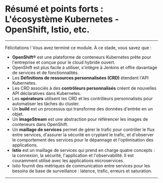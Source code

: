 # Résumé et points forts : L'écosystème Kubernetes - OpenShift, Istio, etc.

---

Félicitations ! Vous avez terminé ce module. À ce stade, vous savez que :

- **OpenShift®** est une plateforme de conteneurs Kubernetes prête pour l'entreprise et conçue pour le cloud hybride ouvert.
- OpenShift est plus facile à utiliser, s'intègre à Jenkins et offre davantage de services et de fonctionnalités.
- Les **Définitions de ressources personnalisées (CRD)** étendent l'API Kubernetes.
- Les CRD associés à des **contrôleurs personnalisés** créent de nouvelles API déclaratives dans Kubernetes.
- Les **opérateurs** utilisent les CRD et les contrôleurs personnalisés pour automatiser les tâches du cluster.
- Un **build** est un processus qui transforme des données d'entrée en un objet.
- Un **ImageStream** est une abstraction pour référencer les images de conteneurs dans OpenShift.
- Un **maillage de services** permet de gérer le trafic pour contrôler le flux entre services, d'assurer la sécurité en cryptant le trafic, et d'observer le comportement des services pour le dépannage et l'optimisation des applications.
- **Istio** est un maillage de services qui prend en charge quatre concepts : la connexion, la sécurité, l'application et l'observabilité. Il est couramment utilisé avec les applications microservices.
- Istio fournit des métriques de communication entre services pour les besoins de base de surveillance : latence, trafic, erreurs et saturation.

---
